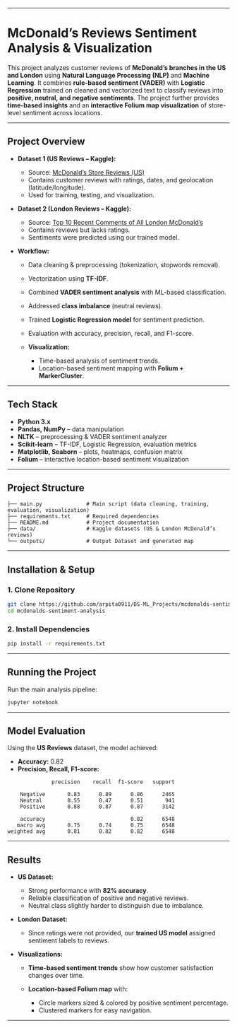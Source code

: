 
---

# McDonald’s Reviews Sentiment Analysis & Visualization

This project analyzes customer reviews of **McDonald’s branches in the US and London** using **Natural Language Processing (NLP)** and **Machine Learning**.
It combines **rule-based sentiment (VADER)** with **Logistic Regression** trained on cleaned and vectorized text to classify reviews into **positive, neutral, and negative sentiments**.
The project further provides **time-based insights** and an **interactive Folium map visualization** of store-level sentiment across locations.

---

## Project Overview

* **Dataset 1 (US Reviews – Kaggle):**

  * Source: [McDonald’s Store Reviews (US)](https://www.kaggle.com/datasets/nelgiriyewithana/mcdonalds-store-reviews)
  * Contains customer reviews with ratings, dates, and geolocation (latitude/longitude).
  * Used for training, testing, and visualization.

* **Dataset 2 (London Reviews – Kaggle):**

  * Source: [Top 10 Recent Comments of All London McDonald’s](https://www.kaggle.com/datasets/lorentzyeung/top-10-recent-comments-of-all-london-mcdonalds)
  * Contains reviews but lacks ratings.
  * Sentiments were predicted using our trained model.

* **Workflow:**

  * Data cleaning & preprocessing (tokenization, stopwords removal).
  * Vectorization using **TF-IDF**.
  * Combined **VADER sentiment analysis** with ML-based classification.
  * Addressed **class imbalance** (neutral reviews).
  * Trained **Logistic Regression model** for sentiment prediction.
  * Evaluation with accuracy, precision, recall, and F1-score.
  * **Visualization:**

    * Time-based analysis of sentiment trends.
    * Location-based sentiment mapping with **Folium + MarkerCluster**.

---

## Tech Stack

* **Python 3.x**
* **Pandas, NumPy** – data manipulation
* **NLTK** – preprocessing & VADER sentiment analyzer
* **Scikit-learn** – TF-IDF, Logistic Regression, evaluation metrics
* **Matplotlib, Seaborn** – plots, heatmaps, confusion matrix
* **Folium** – interactive location-based sentiment visualization

---

## Project Structure

```
├── main.py              # Main script (data cleaning, training, evaluation, visualization)
├── requirements.txt     # Required dependencies
├── README.md            # Project documentation
├── data/                # Kaggle datasets (US & London McDonald’s reviews)
└── outputs/             # Output Dataset and generated map
```

---

## Installation & Setup

### 1. Clone Repository

```bash
git clone https://github.com/arpita0911/DS-ML_Projects/mcdonalds-sentiment-analysis.git
cd mcdonalds-sentiment-analysis
```

### 2. Install Dependencies

```bash
pip install -r requirements.txt
```

---

## Running the Project

Run the main analysis pipeline:

```bash
jupyter notebook
```

---

## Model Evaluation

Using the **US Reviews** dataset, the model achieved:

* **Accuracy:** 0.82
* **Precision, Recall, F1-score:**

```
              precision    recall  f1-score   support

    Negative       0.83      0.89      0.86      2465
    Neutral        0.55      0.47      0.51       941
    Positive       0.88      0.87      0.87      3142

    accuracy                           0.82      6548
   macro avg       0.75      0.74      0.75      6548
weighted avg       0.81      0.82      0.82      6548
```

---

## Results

* **US Dataset:**

  * Strong performance with **82% accuracy**.
  * Reliable classification of positive and negative reviews.
  * Neutral class slightly harder to distinguish due to imbalance.

* **London Dataset:**

  * Since ratings were not provided, our **trained US model** assigned sentiment labels to reviews.

* **Visualizations:**

  * **Time-based sentiment trends** show how customer satisfaction changes over time.
  * **Location-based Folium map** with:

    * Circle markers sized & colored by positive sentiment percentage.
    * Clustered markers for easy navigation.

---
